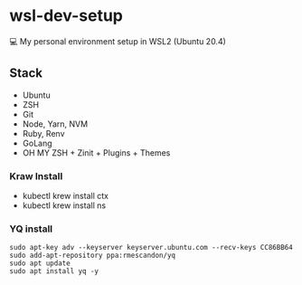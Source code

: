 # wsl-dev-setup

💻 My personal environment setup in WSL2 (Ubuntu 20.4)

## Stack

* Ubuntu
* ZSH
* Git
* Node, Yarn, NVM
* Ruby, Renv
* GoLang
* OH MY ZSH + Zinit + Plugins + Themes

### Kraw Install

* kubectl krew install ctx
* kubectl krew install ns

### YQ install

```
sudo apt-key adv --keyserver keyserver.ubuntu.com --recv-keys CC86BB64
sudo add-apt-repository ppa:rmescandon/yq
sudo apt update
sudo apt install yq -y
```
